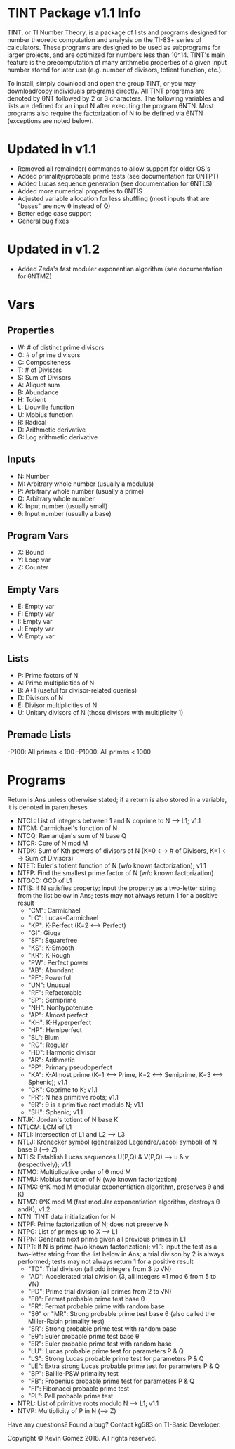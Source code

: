 # TINT Package v1.1 Info

TINT, or TI Number Theory, is a package of lists and programs designed for number theoretic computation and analysis on the TI-83+ series of calculators.
These programs are designed to be used as subprograms for larger projects, and are optimized for numbers less than 10^14.
TINT's main feature is the precomputation of many arithmetic properties of a given input number stored for later use (e.g. number of divisors, totient function, etc.).

To install, simply download and open the group TINT, or you may download/copy individuals programs directly.
All TINT programs are denoted by θNT followed by 2 or 3 characters.
The following variables and lists are defined for an input N after executing the program θNTN.
Most programs also require the factorization of N to be defined via θNTN (exceptions are noted below).

# Updated in v1.1
* Removed all remainder( commands to allow support for older OS's
* Added primality/probable prime tests (see documentation for θNTPT)
* Added Lucas sequence generation (see documentation for θNTLS)
* Added more numerical properties to θNTIS
* Adjusted variable allocation for less shuffling (most inputs that are "bases" are now θ instead of Q)
* Better edge case support
* General bug fixes

# Updated in v1.2
* Added Zeda's fast moduler exponentian algorithm (see documentation for θNTMZ)

# Vars
## Properties
* W: # of distinct prime divisors
* O: # of prime divisors
* C: Compositeness
* T: # of Divisors
* S: Sum of Divisors
* A: Aliquot sum
* B: Abundance
* H: Totient
* L: Liouville function
* U: Mobius function
* R: Radical
* D: Arithmetic derivative
* G: Log arithmetic derivative

## Inputs
* N: Number
* M: Arbitrary whole number (usually a modulus)
* P: Arbitrary whole number (usually a prime)
* Q: Arbitrary whole number
* K: Input number (usually small)
* θ: Input number (usually a base)

## Program Vars
* X: Bound
* Y: Loop var
* Z: Counter

## Empty Vars
* E: Empty var
* F: Empty var
* I: Empty var
* J: Empty var
* V: Empty var

## Lists
* P: Prime factors of N
* A: Prime multiplicities of N
* B: A+1 (useful for divisor-related queries)
* D: Divisors of N
* E: Divisor multiplicities of N
* U: Unitary divisors of N (those divisors with multiplicity 1)

## Premade Lists
-P100: All primes < 100
-P1000: All primes < 1000

# Programs
Return is Ans unless otherwise stated; if a return is also stored in a variable, it is denoted in parentheses
* NTCL: List of integers between 1 and N coprime to N --> L1; v1.1
* NTCM: Carmichael's function of N
* NTCQ: Ramanujan's sum of N base Q
* NTCR: Core of N mod M
* NTDK: Sum of Kth powers of divisors of N (K=0 <--> # of Divisors, K=1 <--> Sum of Divisors)
* NTET: Euler's totient function of N (w/o known factorization); v1.1
* NTFP: Find the smallest prime factor of N (w/o known factorization)
* NTGCD: GCD of L1
* NTIS: If N satisfies property; input the property as a two-letter string from the list below in Ans; tests may not always return 1 for a positive result
  * "CM": Carmichael
  * "LC": Lucas-Carmichael
  * "KP": K-Perfect (K=2 <--> Perfect)
  * "GI": Giuga
  * "SF": Squarefree
  * "KS": K-Smooth
  * "KR": K-Rough
  * "PW": Perfect power
  * "AB": Abundant
  * "PF": Powerful
  * "UN": Unusual
  * "RF": Refactorable
  * "SP": Semiprime
  * "NH": Nonhypotenuse
  * "AP": Almost perfect
  * "KH": K-Hyperperfect
  * "HP": Hemiperfect
  * "BL": Blum
  * "RG": Regular
  * "HD": Harmonic divisor
  * "AR": Arithmetic
  * "PP": Primary pseudoperfect
  * "KA": K-Almost prime (K=1 <--> Prime, K=2 <--> Semiprime, K=3 <--> Sphenic); v1.1
  * "CK": Coprime to K; v1.1
  * "PR": N has primitive roots; v1.1
  * "θR": θ is a primitive root modulo N; v1.1
  * "SH": Sphenic; v1.1
* NTJK: Jordan's totient of N base K
* NTLCM: LCM of L1
* NTLI: Intersection of L1 and L2 --> L3
* NTLJ: Kronecker symbol (generalized Legendre/Jacobi symbol) of N base θ (--> Z)
* NTLS: Establish Lucas sequences U(P,Q) & V(P,Q) --> u & v (respectively); v1.1
* NTMO: Multiplicative order of θ mod M
* NTMU: Mobius function of N (w/o known factorization)
* NTMX: θ^K mod M (modular exponentiation algorithm, preserves θ and K)
* NTMZ: θ^K mod M (fast modular exponentiation algorithm, destroys θ andK); v1.2
* NTN: TINT data initialization for N
* NTPF: Prime factorization of N; does not preserve N
* NTPG: List of primes up to X --> L1
* NTPN: Generate next prime given all previous primes in L1
* NTPT: If N is prime (w/o known factorization); v1.1: input the test as a two-letter string from the list below in Ans; a trial divison by 2 is always performed; tests may not always return 1 for a positive result
  * "TD": Trial division (all odd integers from 3 to √N)
  * "AD": Accelerated trial division (3, all integers ±1 mod 6 from 5 to √N)
  * "PD": Prime trial division (all primes from 2 to √N)
  * "Fθ": Fermat probable prime test base θ
  * "FR": Fermat probable prime with random base
  * "Sθ" or "MR": Strong probable prime test base θ (also called the Miller-Rabin primality test)
  * "SR": Strong probable prime test with random base
  * "Eθ": Euler probable prime test base θ
  * "ER": Euler probable prime test with random base
  * "LU": Lucas probable prime test for parameters P & Q
  * "LS": Strong Lucas probable prime test for parameters P & Q
  * "LE": Extra strong Lucas probable prime test for parameters P & Q
  * "BP": Baillie-PSW primality test
  * "FB": Frobenius probable prime test for parameters P & Q
  * "FI": Fibonacci probable prime test
  * "PL": Pell probable prime test
* NTRL: List of primitive roots modulo N --> L1; v1.1
* NTVP: Multiplicity of P in N (--> Z)

Have any questions? Found a bug?
Contact kg583 on TI-Basic Developer.

Copyright © Kevin Gomez 2018. All rights reserved.
